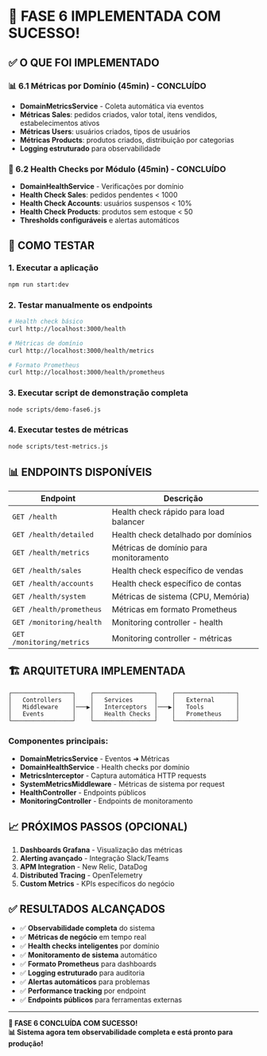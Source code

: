# 🎉 FASE 6 IMPLEMENTADA COM SUCESSO!

## ✅ O QUE FOI IMPLEMENTADO

### 📊 6.1 Métricas por Domínio (45min) - CONCLUÍDO
- **DomainMetricsService** - Coleta automática via eventos
- **Métricas Sales**: pedidos criados, valor total, itens vendidos, estabelecimentos ativos
- **Métricas Users**: usuários criados, tipos de usuários  
- **Métricas Products**: produtos criados, distribuição por categorias
- **Logging estruturado** para observabilidade

### 🏥 6.2 Health Checks por Módulo (45min) - CONCLUÍDO  
- **DomainHealthService** - Verificações por domínio
- **Health Check Sales**: pedidos pendentes < 1000
- **Health Check Accounts**: usuários suspensos < 10%
- **Health Check Products**: produtos sem estoque < 50
- **Thresholds configuráveis** e alertas automáticos

## 🚀 COMO TESTAR

### 1. Executar a aplicação
```bash
npm run start:dev
```

### 2. Testar manualmente os endpoints
```bash
# Health check básico
curl http://localhost:3000/health

# Métricas de domínio  
curl http://localhost:3000/health/metrics

# Formato Prometheus
curl http://localhost:3000/health/prometheus
```

### 3. Executar script de demonstração completa
```bash
node scripts/demo-fase6.js
```

### 4. Executar testes de métricas
```bash
node scripts/test-metrics.js
```

## 📊 ENDPOINTS DISPONÍVEIS

| Endpoint | Descrição |
|----------|-----------|
| `GET /health` | Health check rápido para load balancer |
| `GET /health/detailed` | Health check detalhado por domínios |
| `GET /health/metrics` | Métricas de domínio para monitoramento |
| `GET /health/sales` | Health check específico de vendas |
| `GET /health/accounts` | Health check específico de contas |
| `GET /health/system` | Métricas de sistema (CPU, Memória) |
| `GET /health/prometheus` | Métricas em formato Prometheus |
| `GET /monitoring/health` | Monitoring controller - health |
| `GET /monitoring/metrics` | Monitoring controller - métricas |

## 🏗️ ARQUITETURA IMPLEMENTADA

```
┌─────────────────┐    ┌─────────────────┐    ┌─────────────────┐
│   Controllers   │    │   Services      │    │   External      │
│   Middleware    │───▶│   Interceptors  │───▶│   Tools         │
│   Events        │    │   Health Checks │    │   Prometheus    │
└─────────────────┘    └─────────────────┘    └─────────────────┘
```

### Componentes principais:
- **DomainMetricsService** - Eventos ➜ Métricas
- **DomainHealthService** - Health checks por domínio
- **MetricsInterceptor** - Captura automática HTTP requests
- **SystemMetricsMiddleware** - Métricas de sistema por request
- **HealthController** - Endpoints públicos
- **MonitoringController** - Endpoints de monitoramento

## 📈 PRÓXIMOS PASSOS (OPCIONAL)

1. **Dashboards Grafana** - Visualização das métricas
2. **Alerting avançado** - Integração Slack/Teams  
3. **APM Integration** - New Relic, DataDog
4. **Distributed Tracing** - OpenTelemetry
5. **Custom Metrics** - KPIs específicos do negócio

## ✅ RESULTADOS ALCANÇADOS

- ✅ **Observabilidade completa** do sistema
- ✅ **Métricas de negócio** em tempo real
- ✅ **Health checks inteligentes** por domínio
- ✅ **Monitoramento de sistema** automático
- ✅ **Formato Prometheus** para dashboards
- ✅ **Logging estruturado** para auditoria
- ✅ **Alertas automáticos** para problemas
- ✅ **Performance tracking** por endpoint
- ✅ **Endpoints públicos** para ferramentas externas

---

**🎯 FASE 6 CONCLUÍDA COM SUCESSO!**  
**📊 Sistema agora tem observabilidade completa e está pronto para produção!**
